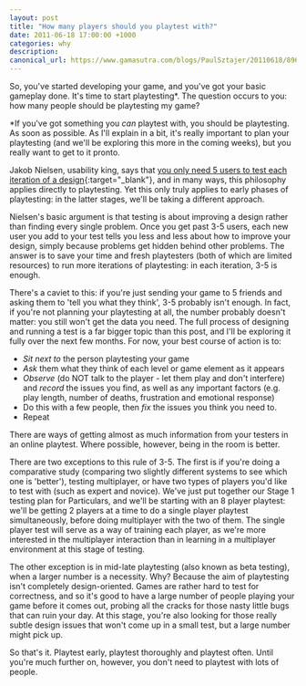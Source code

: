 ```yaml
---
layout: post
title: "How many players should you playtest with?"
date: 2011-06-18 17:00:00 +1000
categories: why
description: 
canonical_url: https://www.gamasutra.com/blogs/PaulSztajer/20110618/89660/How_many_players_should_you_playtest_with.php
---
```

So, you've started developing your game, and you've got your basic gameplay done. It's time to start playtesting*. The question occurs to you: how many people should be playtesting my game?

\*If you've got something you *can* playtest with, you should be playtesting. As soon as possible. As I'll explain in a bit, it's really important to plan your playtesting (and we'll be exploring this more in the coming weeks), but you really want to get to it pronto.

Jakob Nielsen, usability king, says that [you only need 5 users to test each iteration of a design](http://www.useit.com/alertbox/20000319.html "Why You Only Need to Test with 5 Users"){:target="_blank"}, and in many ways, this philosophy applies directly to playtesting. Yet this only truly applies to early phases of playtesting: in the latter stages, we'll be taking a different approach.

Nielsen's basic argument is that testing is about improving a design rather than finding every single problem. Once you get past 3-5 users, each new user you add to your test tells you less and less about how to improve your design, simply because problems get hidden behind other problems. The answer is to save your time and fresh playtesters (both of which are limited resources) to run more iterations of playtesting: in each iteration, 3-5 is enough.

There's a caviet to this: if you're just sending your game to 5 friends and asking them to 'tell you what they think', 3-5 probably isn't enough. In fact, if you're not planning your playtesting at all, the number probably doesn't matter: you still won't get the data you need. The full process of designing and running a test is a far bigger topic than this post, and I'll be exploring it fully over the next few months. For now, your best course of action is to:

-   *Sit next to* the person playtesting your game
-   *Ask* them what they think of each level or game element as it appears
-   *Observe* (do NOT talk to the player - let them play and don't interfere) and *record* the issues you find, as well as any important factors (e.g. play length, number of deaths, frustration and emotional response)
-   Do this with a few people, then *fix* the issues you think you need to.
-   Repeat

There are ways of getting almost as much information from your testers in an online playtest. Where possible, however, being in the room is better.

There are two exceptions to this rule of 3-5. The first is if you're doing a comparative study (comparing two slightly different systems to see which one is 'better'), testing multiplayer, or have two types of players you'd like to test with (such as expert and novice). We've just put together our Stage 1 testing plan for Particulars, and we'll be starting with an 8 player playtest: we'll be getting 2 players at a time to do a single player playtest simultaneously, before doing multiplayer with the two of them. The single player test will serve as a way of training each player, as we're more interested in the multiplayer interaction than in learning in a multiplayer environment at this stage of testing.

The other exception is in mid-late playtesting (also known as beta testing), when a larger number is a necessity. Why? Because the aim of playtesting isn't completely design-oriented. Games are rather hard to test for correctness, and so it's good to have a large number of people playing your game before it comes out, probing all the cracks for those nasty little bugs that can ruin your day. At this stage, you're also looking for those really subtle design issues that won't come up in a small test, but a large number might pick up.

So that's it. Playtest early, playtest thoroughly and playtest often. Until you're much further on, however, you don't need to playtest with lots of people.
